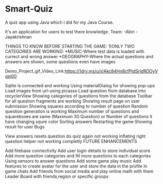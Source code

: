 # Smart-Quiz
A quiz app using Java which I did for my Java Course.   

It's an application for users to test there knowledge. 
Team: 
-Abin
-Jayakrishnan

THINGS TO KNOW BEFORE STARTING THE GAME: 1)ONLY TWO CATEGORIES ARE WORKING: *MUSIC-Where test data is loaded with currect and wrong answer *GEOGRAPHY-Where the actual questions and answers are shown, some questions even have images

Demo_Project_gif_Video_Link:https://1drv.ms/u/s!Akc84Hn8cfPtdSrjdRDOyVgpl00

Sqlite is connected and working
Using materialDialog for showing pop-ups
Load images from url-using picasso
Load question from database into recyclerView
Showing categories of questions from the database
Toolbar for all question fragments are working
Showing result page on user submission
Showing squares according to number of question
Random question generation is working
Maximum number of questions and squareboxes are same (Maximum 30 Question) or Number of questions it have
changing squre color
Sorting answers
Restarting the game
Showing result for user
Bugs

View answers resets question
do quiz again not working
inflating right question helper not working completly
FUTURE ENHANCEMENTS

Add firebase connectivity
Add user login details to store individual score
Add more question categories and fill more questions to each categories
Using sensors to answer questions
Add some game play music
Add features to create avatar for the user and store the data in the profile
In game chats
Add friends from social media and play online math with them
Leader Board with friends,region or specific groups
